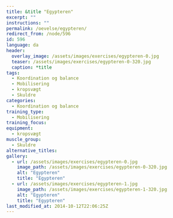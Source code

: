 ```yaml
---
title: &title "Egypteren"
excerpt: ""
instructions: ""
permalink: /oevelse/egypteren/
redirect_from: /node/596
id: 596
language: da
header:
  overlay_image: /assets/images/exercises/egypteren-0.jpg
  teaser: /assets/images/exercises/egypteren-0-320.jpg
  caption: *title
tags:
  - Koordination og balance
  - Mobilisering
  - kropsvægt
  - Skuldre
categories:
  - Koordination og balance
training_type: 
  - Mobilisering
training_focus: 
equipment:
  - kropsvægt
muscle_group:
  - Skuldre
alternative_titles:
gallery:
  - url: /assets/images/exercises/egypteren-0.jpg
    image_path: /assets/images/exercises/egypteren-0-320.jpg
    alt: "Egypteren"
    title: "Egypteren"
  - url: /assets/images/exercises/egypteren-1.jpg
    image_path: /assets/images/exercises/egypteren-1-320.jpg
    alt: "Egypteren"
    title: "Egypteren"
last_modified_at: 2014-10-12T22:06:25Z
---
```



